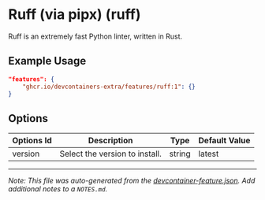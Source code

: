 
# Ruff (via pipx) (ruff)

Ruff is an extremely fast Python linter, written in Rust.

## Example Usage

```json
"features": {
    "ghcr.io/devcontainers-extra/features/ruff:1": {}
}
```

## Options

| Options Id | Description | Type | Default Value |
|-----|-----|-----|-----|
| version | Select the version to install. | string | latest |



---

_Note: This file was auto-generated from the [devcontainer-feature.json](devcontainer-feature.json).  Add additional notes to a `NOTES.md`._
